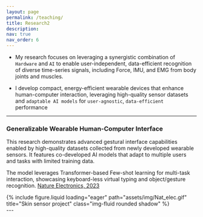 ```yaml
---
layout: page
permalink: /teaching/
title: Research2
description: 
nav: true
nav_order: 6
---
```

- My research focuses on leveraging a synergistic combination of `Hardware` and `AI` to enable user-independent, data-efficient recognition of diverse time-series signals, including Force, IMU, and EMG from body joints and muscles. <br>

- I develop compact, energy-efficient wearable devices that enhance human-computer interaction, leveraging high-quality sensor datasets and `adaptable AI models` for `user-agnostic`, `data-efficient` performance






---
<h3 class="mb-4">Generalizable Wearable Human-Computer Interface</h3>

<div class="row align-items-center">
  <!-- 왼쪽: 텍스트 영역 -->
  <div class="col-md-7">
    <p>
      This research demonstrates advanced gestural interface capabilities enabled by high-quality datasets collected from newly developed wearable sensors.
      It features co-developed AI models that adapt to multiple users and tasks with limited training data.
    </p>
    <p>
      The model leverages Transformer-based Few-shot learning for multi-task interaction, showcasing keyboard-less virtual typing and object/gesture recognition. 
      <a href="https://www.nature.com/articles/s41928-022-00888-7" target="_blank">Nature Electronics, 2023 </a>
    </p>
  </div>

  <!-- 오른쪽: 이미지 -->
  <div class="col-md-5 text-center">
    {% include figure.liquid 
      loading="eager" 
      path="assets/img/Nat_elec.gif" 
      title="Skin sensor project" 
      class="img-fluid rounded shadow"
    %}
  </div>
</div>
---

